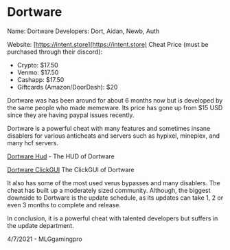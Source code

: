# Dortware

Name: Dortware Developers: Dort, Aidan, Newb, Auth 

Website: [https://intent.store](https://intent.store) Cheat Price \(must be purchased through their discord\):

* Crypto: $17.50
* Venmo: $17.50
* Cashapp: $17.50
* Giftcards \(Amazon/DoorDash\): $20

Dortware was has been around for about 6 months now but is developed by the same people who made memeware. Its price has gone up from $15 USD since they are having paypal issues recently.

Dortware is a powerful cheat with many features and sometimes insane disablers for various anticheats and servers such as hypixel, mineplex, and many hcf servers.

[Dortware Hud](https://imgur.com/a/IddoDVA) - The HUD of Dortware

[Dortware ClickGUI](https://imgur.com/a/NNKpGF8) The ClickGUI of Dortware

It also has some of the most used verus bypasses and many disablers. The cheat has built up a moderately sized community. Although, the biggest downside to Dortware is the update schedule, as its updates can take 1, 2 or even 3 months to complete and release.

In conclusion, it is a powerful cheat with talented developers but suffers in the update department.

4/7/2021 - MLGgamingpro

